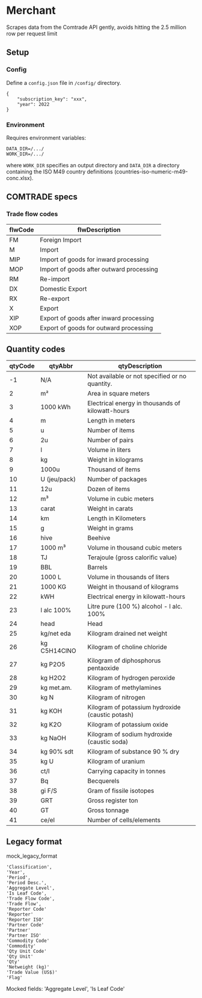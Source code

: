 # Merchant
Scrapes data from the Comtrade API gently, avoids hitting the 2.5 million row per request limit

## Setup
### Config
Define a `config.json` file in `/config/` directory.

```
{
    "subscription_key": "xxx",
    "year": 2022
}
```

### Environment
Requires environment variables:
```
DATA_DIR=/.../
WORK_DIR=/.../
```
where `WORK_DIR` specifies an output directory and `DATA_DIR` a directory containing the ISO M49 country definitions (countries-iso-numeric-m49-conc.xlsx).

## COMTRADE specs

### Trade flow codes
| flwCode | flwDescription                           |
|---------|------------------------------------------|
| FM      | Foreign Import                           |
| M       | Import                                   |
| MIP     | Import of goods for inward processing    |
| MOP     | Import of goods after outward processing |
| RM      | Re-import                                |
| DX      | Domestic Export                          |
| RX      | Re-export                                |
| X       | Export                                   |
| XIP     | Export of goods after inward processing  |
| XOP     | Export of goods for outward processing   |

## Quantity codes

| qtyCode | qtyAbbr      | qtyDescription                                   |
|---------|--------------|--------------------------------------------------|
| -1      | N/A          | Not available or not specified or no quantity.   |
| 2       | m²           | Area in square meters                            |
| 3       | 1000 kWh     | Electrical energy in thousands of kilowatt-hours |
| 4       | m            | Length in meters                                 |
| 5       | u            | Number of items                                  |
| 6       | 2u           | Number of pairs                                  |
| 7       | l            | Volume in liters                                 |
| 8       | kg           | Weight in kilograms                              |
| 9       | 1000u        | Thousand of items                                |
| 10      | U (jeu/pack) | Number of packages                               |
| 11      | 12u          | Dozen of items                                   |
| 12      | m³           | Volume in cubic meters                           |
| 13      | carat        | Weight in carats                                 |
| 14      | km           | Length in Kilometers                             |
| 15      | g            | Weight in grams                                  |
| 16      | hive         | Beehive                                          |
| 17      | 1000 m³      | Volume in thousand cubic meters                  |
| 18      | TJ           | Terajoule (gross calorific value)                |
| 19      | BBL          | Barrels                                          |
| 20      | 1000 L       | Volume in thousands of liters                    |
| 21      | 1000 KG      | Weight in thousand of kilograms                  |
| 22      | kWH          | Electrical energy in kilowatt-hours              |
| 23      | l alc 100%   | Litre pure (100 %) alcohol - l alc. 100%         |
| 24      | head         | Head                                             |
| 25      | kg/net eda   | Kilogram drained net weight                      |
| 26      | kg C5H14ClNO | Kilogram of choline chloride                     |
| 27      | kg P2O5      | Kilogram of diphosphorus pentaoxide              |
| 28      | kg H2O2      | Kilogram of hydrogen peroxide                    |
| 29      | kg met.am.   | Kilogram of methylamines                         |
| 30      | kg N         | Kilogram of nitrogen                             |
| 31      | kg KOH       | Kilogram of potassium hydroxide (caustic potash) |
| 32      | kg K2O       | Kilogram of potassium oxide                      |
| 33      | kg NaOH      | Kilogram of sodium hydroxide (caustic soda)      |
| 34      | kg 90% sdt   | Kilogram of substance 90 % dry                   |
| 35      | kg U         | Kilogram of uranium                              |
| 36      | ct/l         | Carrying capacity in tonnes                      |
| 37      | Bq           | Becquerels                                       |
| 38      | gi F/S       | Gram of fissile isotopes                         |
| 39      | GRT          | Gross register ton                               |
| 40      | GT           | Gross tonnage                                    |
| 41      | ce/el        | Number of cells/elements                         |

## Legacy format
mock_legacy_format
```
'Classification',
'Year',
'Period',
'Period Desc.',
'Aggregate Level', 
'Is Leaf Code', 
'Trade Flow Code', 
'Trade Flow', 
'Reporter Code'  
'Reporter'
'Reporter ISO'
'Partner Code'
'Partner'
'Partner ISO'
'Commodity Code'
'Commodity'
'Qty Unit Code'
'Qty Unit'
'Qty'
'Netweight (kg)'
'Trade Value (US$)'
'Flag'
```

Mocked fields: 'Aggregate Level', 'Is Leaf Code'